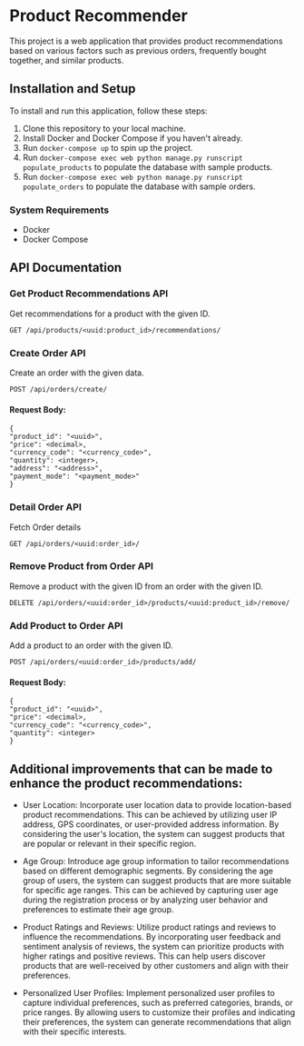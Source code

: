 # Product Recommender

This project is a web application that provides product recommendations based on various factors such as previous orders, frequently bought together, and similar products.

## Installation and Setup

To install and run this application, follow these steps:

1. Clone this repository to your local machine.
2. Install Docker and Docker Compose if you haven't already.
3. Run `docker-compose up` to spin up the project.
4. Run `docker-compose exec web python manage.py runscript populate_products` to populate the database with sample products.
5. Run `docker-compose exec web python manage.py runscript populate_orders` to populate the database with sample orders.

### System Requirements

- Docker
- Docker Compose

## API Documentation

### Get Product Recommendations API
Get recommendations for a product with the given ID.

`GET /api/products/<uuid:product_id>/recommendations/`

### Create Order API
Create an order with the given data.

`POST /api/orders/create/`

#### Request Body:
```
{
"product_id": "<uuid>",
"price": <decimal>,
"currency_code": "<currency_code>",
"quantity": <integer>,
"address": "<address>",
"payment_mode": "<payment_mode>"
}
```

### Detail Order API
Fetch Order details

`GET /api/orders/<uuid:order_id>/`


### Remove Product from Order API
Remove a product with the given ID from an order with the given ID.

`DELETE /api/orders/<uuid:order_id>/products/<uuid:product_id>/remove/`

### Add Product to Order API
Add a product to an order with the given ID.

`POST /api/orders/<uuid:order_id>/products/add/`

#### Request Body:
```
{
"product_id": "<uuid>",
"price": <decimal>,
"currency_code": "<currency_code>",
"quantity": <integer>
}
```

## Additional improvements that can be made to enhance the product recommendations:

- User Location: Incorporate user location data to provide location-based product recommendations. This can be achieved by utilizing user IP address, GPS coordinates, or user-provided address information. By considering the user's location, the system can suggest products that are popular or relevant in their specific region.

- Age Group: Introduce age group information to tailor recommendations based on different demographic segments. By considering the age group of users, the system can suggest products that are more suitable for specific age ranges. This can be achieved by capturing user age during the registration process or by analyzing user behavior and preferences to estimate their age group.

- Product Ratings and Reviews: Utilize product ratings and reviews to influence the recommendations. By incorporating user feedback and sentiment analysis of reviews, the system can prioritize products with higher ratings and positive reviews. This can help users discover products that are well-received by other customers and align with their preferences.

- Personalized User Profiles: Implement personalized user profiles to capture individual preferences, such as preferred categories, brands, or price ranges. By allowing users to customize their profiles and indicating their preferences, the system can generate recommendations that align with their specific interests.
